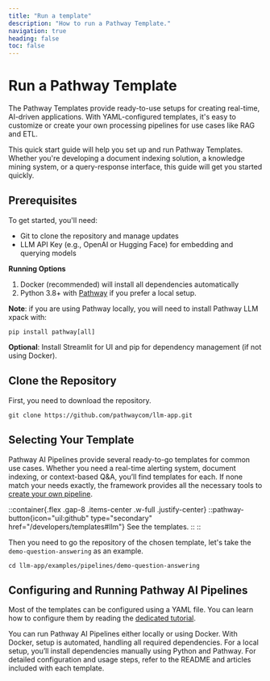 ```yaml
---
title: "Run a template"
description: "How to run a Pathway Template."
navigation: true
heading: false
toc: false
---
```


# Run a Pathway Template

The Pathway Templates provide ready-to-use setups for creating real-time, AI-driven applications.
With YAML-configured templates, it's easy to customize or create your own processing pipelines for use cases like RAG and ETL.

This quick start guide will help you set up and run Pathway Templates.
 Whether you're developing a document indexing solution, a knowledge mining system, or a query-response interface, this guide will get you started quickly.

## Prerequisites

To get started, you'll need:
- Git to clone the repository and manage updates
- LLM API Key (e.g., OpenAI or Hugging Face) for embedding and querying models

**Running Options**
1. Docker (recommended) will install all dependencies automatically
2. Python 3.8+ with [Pathway](/developers/user-guide/introduction/installation) if you prefer a local setup.

**Note**: if you are using Pathway locally, you will need to install Pathway LLM xpack with:

```
pip install pathway[all]
```

**Optional**: Install Streamlit for UI and pip for dependency management (if not using Docker).


## Clone the Repository

First, you need to download the repository.

```
git clone https://github.com/pathwaycom/llm-app.git
```


## Selecting Your Template

Pathway AI Pipelines provide several ready-to-go templates for common use cases.
Whether you need a real-time alerting system, document indexing, or context-based Q&A, you’ll find templates for each.
If none match your needs exactly, the framework provides all the necessary tools to [create your own pipeline](/developers/user-guide/llm-xpack/llm-app-pathway).

::container{.flex .gap-8 .items-center .w-full .justify-center}
    ::pathway-button{icon="uil:github" type="secondary" href="/developers/templates#llm"}
    See the templates.
    ::
::

Then you need to go the repository of the chosen template, let's take the `demo-question-answering` as an example.

```
cd llm-app/examples/pipelines/demo-question-answering
```

## Configuring and Running Pathway AI Pipelines

Most of the templates can be configured using a YAML file.
You can learn how to configure them by reading the [dedicated tutorial](/developers/templates/configure-yaml).

You can run Pathway AI Pipelines either locally or using Docker.
With Docker, setup is automated, handling all required dependencies.
For a local setup, you’ll install dependencies manually using Python and Pathway.
For detailed configuration and usage steps, refer to the README and articles included with each template.
